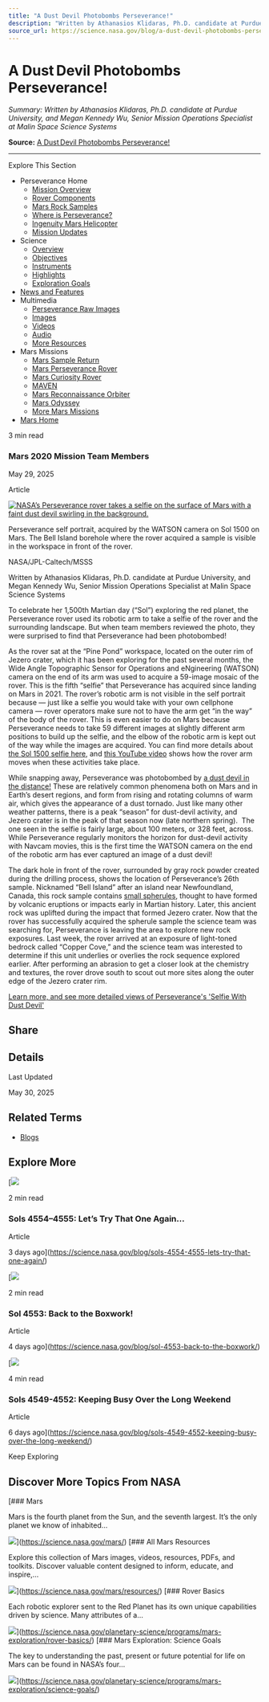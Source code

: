 ```yaml
---
title: "A Dust Devil Photobombs Perseverance!"
description: "Written by Athanasios Klidaras, Ph.D. candidate at Purdue University, and Megan Kennedy Wu, Senior Mission Operations Specialist at Malin Space Science Systems"
source_url: https://science.nasa.gov/blog/a-dust-devil-photobombs-perseverance/
---
```


# A Dust Devil Photobombs Perseverance!

*Summary: Written by Athanasios Klidaras, Ph.D. candidate at Purdue University, and Megan Kennedy Wu, Senior Mission Operations Specialist at Malin Space Science Systems*

**Source:** [A Dust Devil Photobombs Perseverance!](https://science.nasa.gov/blog/a-dust-devil-photobombs-perseverance/)

---

Explore This Section

- Perseverance Home
  - [Mission Overview](https://science.nasa.gov/mission/mars-2020-perseverance/)
  - [Rover Components](https://science.nasa.gov/mission/mars-2020-perseverance/rover-components/)
  - [Mars Rock Samples](https://science.nasa.gov/mission/mars-2020-perseverance/mars-rock-samples/)
  - [Where is Perseverance?](https://science.nasa.gov/mission/mars-2020-perseverance/location-map/)
  - [Ingenuity Mars Helicopter](https://science.nasa.gov/mission/mars-2020-perseverance/ingenuity-mars-helicopter/)
  - [Mission Updates](https://science.nasa.gov/mission/mars-2020-perseverance/science-updates/)
- Science
  - [Overview](https://science.nasa.gov/mission/mars-2020-perseverance/science/)
  - [Objectives](https://science.nasa.gov/mission/mars-2020-perseverance/science-objectives/)
  - [Instruments](https://science.nasa.gov/mission/mars-2020-perseverance/science-instruments/)
  - [Highlights](https://science.nasa.gov/mission/mars-2020-perseverance/science-highlights/)
  - [Exploration Goals](https://science.nasa.gov/planetary-science/programs/mars-exploration/science-goals/)
- [News and Features](https://science.nasa.gov/mission/mars-2020-perseverance/stories/)
- Multimedia
  - [Perseverance Raw Images](https://mars.nasa.gov/mars2020/multimedia/raw-images/)
  - [Images](https://science.nasa.gov/mars/resources/?categories=1961&exclude_child_pages=false&layout=grid&listing_page=no&listing_page_category_id=1961&number_of_items=15&order=DESC&orderby=date&current_page=1&requesting_id=310905&science_only=false&show_content_type_tags=yes&show_excerpts=yes&show_pagination=true&show_readtime=no&show_thumbnails=yes&response_format=html&post_types=resource&search_query=perseverance&meta_fields=%7B%22types%22%3A%5B%22images%22%5D%7D)
  - [Videos](https://science.nasa.gov/mars/resources/?categories=1961&exclude_child_pages=false&layout=grid&listing_page=no&listing_page_category_id=1961&number_of_items=15&order=DESC&orderby=date&current_page=1&requesting_id=310905&science_only=false&show_content_type_tags=yes&show_excerpts=yes&show_pagination=true&show_readtime=no&show_thumbnails=yes&response_format=html&post_types=resource&search_query=perseverance&meta_fields=%7B%22types%22%3A%5B%22videos%22%5D%7D)
  - [Audio](https://science.nasa.gov/mars/resources/?categories=1961&exclude_child_pages=false&layout=grid&listing_page=no&listing_page_category_id=1961&number_of_items=15&order=DESC&orderby=date&current_page=1&requesting_id=310905&science_only=false&show_content_type_tags=yes&show_excerpts=yes&show_pagination=true&show_readtime=no&show_thumbnails=yes&response_format=html&post_types=resource&search_query=perseverance&meta_fields=%7B%22types%22%3A%5B%22audio%22%5D%7D)
  - [More Resources](https://science.nasa.gov/solar-system/resources/resource-packages/mars-resources/)
- Mars Missions
  - [Mars Sample Return](https://science.nasa.gov/mission/mars-sample-return/)
  - [Mars Perseverance Rover](https://science.nasa.gov/mission/mars-2020-perseverance/)
  - [Mars Curiosity Rover](https://science.nasa.gov/mission/msl-curiosity/)
  - [MAVEN](https://science.nasa.gov/mission/maven/)
  - [Mars Reconnaissance Orbiter](https://science.nasa.gov/mission/mars-reconnaissance-orbiter/)
  - [Mars Odyssey](https://science.nasa.gov/mission/odyssey/)
  - [More Mars Missions](https://science.nasa.gov/planetary-science/programs/mars-exploration/#missions)
- [Mars Home](https://science.nasa.gov/mars/)

3 min read

### Mars 2020 Mission Team Members

May 29, 2025

Article

[![NASA’s Perseverance rover takes a selfie on the surface of Mars with a faint dust devil swirling in the background.](https://assets.science.nasa.gov/content/dam/science/psd/planetary-science-division/2025/perseverance-selfie-dustdevil.gif?w=800&h=476&fit=clip&crop=faces%2Cfocalpoint)](https://assets.science.nasa.gov/content/dam/science/psd/planetary-science-division/2025/perseverance-selfie-dustdevil.gif?w=800&h=476&fit=clip&crop=faces%2Cfocalpoint)

Perseverance self portrait, acquired by the WATSON camera on Sol 1500 on Mars. The Bell Island borehole where the rover acquired a sample is visible in the workspace in front of the rover.

NASA/JPL-Caltech/MSSS

Written by Athanasios Klidaras, Ph.D. candidate at Purdue University, and Megan Kennedy Wu, Senior Mission Operations Specialist at Malin Space Science Systems

To celebrate her 1,500th Martian day (“Sol”) exploring the red planet, the Perseverance rover used its robotic arm to take a selfie of the rover and the surrounding landscape. But when team members reviewed the photo, they were surprised to find that Perseverance had been photobombed!

As the rover sat at the “Pine Pond” workspace, located on the outer rim of Jezero crater, which it has been exploring for the past several months, the Wide Angle Topographic Sensor for Operations and eNgineering (WATSON) camera on the end of its arm was used to acquire a 59-image mosaic of the rover. This is the fifth “selfie” that Perseverance has acquired since landing on Mars in 2021. The rover’s robotic arm is not visible in the self portrait because — just like a selfie you would take with your own cellphone camera — rover operators make sure not to have the arm get “in the way” of the body of the rover. This is even easier to do on Mars because Perseverance needs to take 59 different images at slightly different arm positions to build up the selfie, and the elbow of the robotic arm is kept out of the way while the images are acquired. You can find more details about [the Sol 1500 selfie here](https://www.jpl.nasa.gov/news/devils-in-details-in-selfie-taken-by-nasas-mars-perseverance-rover/), and [this YouTube video](https://www.youtube.com/watch?v=aKNjQhIAUp0&t=1s&ab_channel=NASAJetPropulsionLaboratory) shows how the rover arm moves when these activities take place.

While snapping away, Perseverance was photobombed by [a dust devil in the distance!](https://photojournal.jpl.nasa.gov/catalog/PIA26574) These are relatively common phenomena both on Mars and in Earth’s desert regions, and form from rising and rotating columns of warm air, which gives the appearance of a dust tornado. Just like many other weather patterns, there is a peak “season” for dust-devil activity, and Jezero crater is in the peak of that season now (late northern spring).  The one seen in the selfie is fairly large, about 100 meters, or 328 feet, across. While Perseverance regularly monitors the horizon for dust-devil activity with Navcam movies, this is the first time the WATSON camera on the end of the robotic arm has ever captured an image of a dust devil!

The dark hole in front of the rover, surrounded by gray rock powder created during the drilling process, shows the location of Perseverance’s 26th sample. Nicknamed “Bell Island” after an island near Newfoundland, Canada, this rock sample contains [small spherules](https://science.nasa.gov/blog/searching-for-spherules-to-sample/), thought to have formed by volcanic eruptions or impacts early in Martian history. Later, this ancient rock was uplifted during the impact that formed Jezero crater. Now that the rover has successfully acquired the spherule sample the science team was searching for, Perseverance is leaving the area to explore new rock exposures. Last week, the rover arrived at an exposure of light-toned bedrock called “Copper Cove,” and the science team was interested to determine if this unit underlies or overlies the rock sequence explored earlier. After performing an abrasion to get a closer look at the chemistry and textures, the rover drove south to scout out more sites along the outer edge of the Jezero crater rim.

[Learn more, and see more detailed views of Perseverance's 'Selfie With Dust Devil'](https://photojournal.jpl.nasa.gov/catalog/PIA26574)

## Share

## Details

Last Updated

May 30, 2025

## Related Terms

- [Blogs](https://www.nasa.gov/nasa-blogs/)

## Explore More

[![](https://assets.science.nasa.gov/dynamicimage/assets/science/missions/msl/2025/curiosity-rover-updates/may/https___mars.nasa.gov_msl-raw-images_proj_msl_redops_ods_surface_sol_04553_opgs_edr_fcam_FLB_801675793EDR_F1161596FHAZ00200M_.jpg?w=1024&h=1024&fit=clip&crop=faces%2Cfocalpoint)

2 min read

### Sols 4554–4555: Let’s Try That One Again…

Article

3 days ago](https://science.nasa.gov/blog/sols-4554-4555-lets-try-that-one-again/)

[![](https://assets.science.nasa.gov/dynamicimage/assets/science/missions/msl/2025/curiosity-rover-updates/may/https___mars.nasa.gov_msl-raw-images_proj_msl-red-vol2_redops_ods_surface_sol_04552_opgs_edr_ncam_NLB_801603151EDR_F1161596NCAM00353M_.jpg?w=1024&h=1024&fit=clip&crop=faces%2Cfocalpoint)

2 min read

### Sol 4553: Back to the Boxwork!

Article

4 days ago](https://science.nasa.gov/blog/sol-4553-back-to-the-boxwork/)

[![](https://assets.science.nasa.gov/dynamicimage/assets/science/missions/msl/2025/curiosity-rover-updates/may/https___mars.nasa.gov_msl-raw-images_proj_msl_redops_ods_surface_sol_04548_opgs_edr_ncam_NLB_801252701EDR_S1161260NCAM00250M_.jpg?w=1024&h=512&fit=clip&crop=faces%2Cfocalpoint)

4 min read

### Sols 4549-4552: Keeping Busy Over the Long Weekend

Article

6 days ago](https://science.nasa.gov/blog/sols-4549-4552-keeping-busy-over-the-long-weekend/)

Keep Exploring

## Discover More Topics From NASA

[### Mars

Mars is the fourth planet from the Sun, and the seventh largest. It’s the only planet we know of inhabited…

![](https://science.nasa.gov/wp-content/uploads/2023/04/272_MarsInSight_poster-jpg.webp?w=1536)](https://science.nasa.gov/mars/)
[### All Mars Resources

Explore this collection of Mars images, videos, resources, PDFs, and toolkits. Discover valuable content designed to inform, educate, and inspire,…

![](https://assets.science.nasa.gov/dynamicimage/assets/science/psd/mars/resources/detail_files/2/5/25757_1-PIA24543-Curiositys-Selfie-at-Mont-Mercou-main-web.jpg?w=1200&h=792&fit=clip&crop=faces%2Cfocalpoint)](https://science.nasa.gov/mars/resources/)
[### Rover Basics

Each robotic explorer sent to the Red Planet has its own unique capabilities driven by science. Many attributes of a…

![](https://science.nasa.gov/wp-content/uploads/2024/02/mars-perseverance-si1-0045-0670932474-015ecm-n0031416srlc07021-000085j-e1720460405906.png?w=1197)](https://science.nasa.gov/planetary-science/programs/mars-exploration/rover-basics/)
[### Mars Exploration: Science Goals

The key to understanding the past, present or future potential for life on Mars can be found in NASA’s four…

![](https://assets.science.nasa.gov/dynamicimage/assets/science/psd/solar/2023/07/Color-enhanced_view_of_Jezero_crater_on_Mars.jpeg?w=1600&h=900&fit=clip&crop=faces%2Cfocalpoint)](https://science.nasa.gov/planetary-science/programs/mars-exploration/science-goals/)